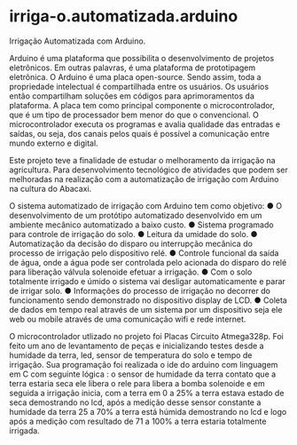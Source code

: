 # irriga-o.automatizada.arduino
Irrigação Automatizada com Arduino.

Arduino é uma plataforma que possibilita o desenvolvimento de projetos eletrônicos. Em outras palavras, é uma plataforma de prototipagem eletrônica.
O Arduino é uma placa open-source. Sendo assim, toda a propriedade intelectual é compartilhada entre os usuários. Os usuários então compartilham soluções em códigos para aprimoramentos da plataforma.
A placa tem como principal componente o microcontrolador, que é um tipo de processador bem menor do que o convencional.
O microcontrolador executa os programas e avalia qualidade das entradas e saídas, ou seja, dos canais pelos quais é possível a comunicação entre mundo externo e digital.

Este projeto teve a finalidade de estudar o melhoramento da irrigação na agricultura. Para desenvolvimento tecnológico de atividades que podem ser melhoradas na realização com a automatização de irrigação com Arduino na cultura do Abacaxi.

O sistema automatizado de irrigação com Arduino tem como objetivo:
●      O desenvolvimento de um protótipo automatizado desenvolvido em um ambiente mecânico automatizado a baixo custo.
●      Sistema programado para controle de irrigação do solo.
●      Leitura da umidade do solo.
●      Automatização da decisão do disparo ou interrupção mecânica do processo de irrigação pelo dispositivo relé.
●      Controle funcional da saída de água, onde a água pode ser controlada pelo acionada do disparo do relé para liberação válvula solenoide efetuar a irrigação.
●      Com o solo totalmente irrigado e úmido o sistema vai desligar automaticamente e parar de irrigar solo.
●      Informações do processo de irrigação no decorrer do funcionamento sendo demonstrado no dispositivo display de LCD.
●      Coleta de dados em tempo real através de um sistema por um dispositivo seja ele web ou mobile através de uma comunicação wifi e rede internet.

O microcontrolador utlizado no projeto foi Placas Circuito Atmega328p.
Foi feito um ano de levantamento de peças e inicializando testes desde a humidade da terra, led, sensor de temperatura do solo e tempo de irrigação. Sua programação foi realizada o ide do arduino com linguagem em C com seguinte lógica : o sensor de humidade da terra contato que a terra estaria seca ele libera o rele para libera a bomba solenoide e em seguida a irrigação inicia, com a terra em 0 a 25% a terra estava estado de seca demostrando no lcd, após a medição desse sensor constante a humidade da terra 25 a 70% a terra está húmida demostrando no lcd e logo após a medição com resultado de 71 a 100% a terra estaria totalmente irrigada.
